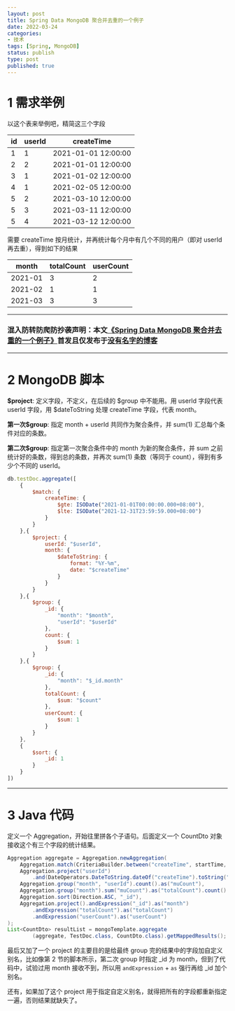 ```yaml
---
layout: post
title: Spring Data MongoDB 聚合并去重的一个例子
date: 2022-03-24
categories:
- 技术
tags: [Spring, MongoDB]
status: publish
type: post
published: true
---
```


# 1 需求举例

以这个表来举例吧，精简这三个字段

| id | userId | createTime |
| -- | -- | -- |
| 1 | 1 | 2021-01-01 12:00:00 |
| 2 | 2 | 2021-01-01 12:00:00 |
| 3 | 1 | 2021-01-02 12:00:00 |
| 4 | 1 | 2021-02-05 12:00:00 |
| 5 | 2 | 2021-03-10 12:00:00 |
| 5 | 3 | 2021-03-11 12:00:00 |
| 5 | 4 | 2021-03-12 12:00:00 |

需要 createTime 按月统计，并再统计每个月中有几个不同的用户（即对 userId 再去重），得到如下的结果

| month | totalCount | userCount |
| -- | -- | -- |
| 2021-01 | 3 | 2 |
| 2021-02 | 1 | 1 |
| 2021-03 | 3 | 3 |


---

<h3>混入防转防爬防抄袭声明：本文<a href="https://priesttomb.github.io/%E6%8A%80%E6%9C%AF/2022/03/24/spring-data-mongodb-group-by-and-distinct/">《Spring Data MongoDB 聚合并去重的一个例子》</a>首发且仅发布于<a href="https://priesttomb.github.io/">没有名字的博客</a></h3>

---

# 2 MongoDB 脚本

**$project**: 定义字段，不定义，在后续的 $group 中不能用。用 userId 字段代表 userId 字段，用 $dateToString 处理 createTime 字段，代表 month。

**第一次$group**: 指定 month + userId 共同作为聚合条件，并 sum(1) 汇总每个条件对应的条数。

**第二次$group**: 指定第一次聚合条件中的 month 为新的聚合条件，并 sum 之前统计好的条数，得到总的条数，并再次 sum(1) 条数（等同于 count），得到有多少个不同的 userId。

```javascript
db.testDoc.aggregate([
    {
        $match: {
            createTime: {
                $gte: ISODate("2021-01-01T00:00:00.000+08:00"),
                $lte: ISODate("2021-12-31T23:59:59.000+08:00")
            }
        }
    },{
        $project: {
            userId: "$userId",
            month: {
                $dateToString: {
                    format: "%Y-%m",
                    date: "$createTime"
                }
            }
        }
    },{
        $group: {
            _id: {
                "month": "$month",
                "userId": "$userId"
            },
            count: {
                $sum: 1
            }
        }
    },{
        $group: {
            _id: {
                "month": "$_id.month"
            },
            totalCount: {
                $sum: "$count"
            },
            userCount: {
                $sum: 1
            }
        }  
    },
    {
        $sort: {
            _id: 1
        }
    }
])
```

---

# 3 Java 代码

定义一个 Aggregation，开始往里拼各个子语句。后面定义一个 CountDto 对象接收这个有三个字段的统计结果。

```java
Aggregation aggregate = Aggregation.newAggregation(
    Aggregation.match(CriteriaBuilder.between("createTime", startTime, endTime)),
    Aggregation.project("userId")
        .and(DateOperators.DateToString.dateOf("createTime").toString("%Y-%m")).as("month"),
    Aggregation.group("month", "userId").count().as("muCount"),
    Aggregation.group("month").sum("muCount").as("totalCount").count().as("userCount"),
    Aggregation.sort(Direction.ASC, "_id"),
    Aggregation.project().andExpression("_id").as("month")
        .andExpression("totalCount").as("totalCount")
        .andExpression("userCount").as("userCount")
);
List<CountDto> resultList = mongoTemplate.aggregate
		(aggregate, TestDoc.class, CountDto.class).getMappedResults();
```

最后又加了一个 project 的主要目的是给最终 group 完的结果中的字段加自定义别名，比如像第 2 节的脚本所示，第二次 group 时指定 _id 为 month，但到了代码中，试验过用 month 接收不到，所以用 `andExpression` + `as` 强行再给 _id 加个别名。

还有，如果加了这个 project 用于指定自定义别名，就得把所有的字段都重新指定一遍，否则结果就缺失了。

